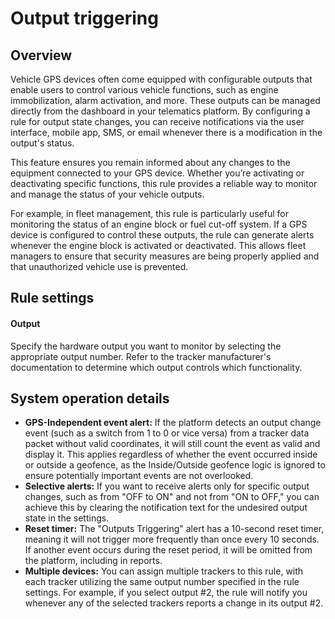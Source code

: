 # Output triggering

## Overview

Vehicle GPS devices often come equipped with configurable outputs that enable users to control various vehicle functions, such as engine immobilization, alarm activation, and more. These outputs can be managed directly from the dashboard in your telematics platform. By configuring a rule for output state changes, you can receive notifications via the user interface, mobile app, SMS, or email whenever there is a modification in the output's status.

This feature ensures you remain informed about any changes to the equipment connected to your GPS device. Whether you’re activating or deactivating specific functions, this rule provides a reliable way to monitor and manage the status of your vehicle outputs.

For example, in fleet management, this rule is particularly useful for monitoring the status of an engine block or fuel cut-off system. If a GPS device is configured to control these outputs, the rule can generate alerts whenever the engine block is activated or deactivated. This allows fleet managers to ensure that security measures are being properly applied and that unauthorized vehicle use is prevented.

## Rule settings

#### Output

Specify the hardware output you want to monitor by selecting the appropriate output number. Refer to the tracker manufacturer's documentation to determine which output controls which functionality.

## System operation details

- **GPS-Independent event alert:** If the platform detects an output change event (such as a switch from 1 to 0 or vice versa) from a tracker data packet without valid coordinates, it will still count the event as valid and display it. This applies regardless of whether the event occurred inside or outside a geofence, as the Inside/Outside geofence logic is ignored to ensure potentially important events are not overlooked.
- **Selective alerts:** If you want to receive alerts only for specific output changes, such as from "OFF to ON" and not from "ON to OFF," you can achieve this by clearing the notification text for the undesired output state in the settings.
- **Reset timer:** The "Outputs Triggering" alert has a 10-second reset timer, meaning it will not trigger more frequently than once every 10 seconds. If another event occurs during the reset period, it will be omitted from the platform, including in reports.
- **Multiple devices:** You can assign multiple trackers to this rule, with each tracker utilizing the same output number specified in the rule settings. For example, if you select output #2, the rule will notify you whenever any of the selected trackers reports a change in its output #2.
